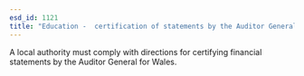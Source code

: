 ```yaml
---
esd_id: 1121
title: "Education -  certification of statements by the Auditor General for Wales"
---
```


A local authority must comply with directions for certifying financial statements by the Auditor General for Wales.

